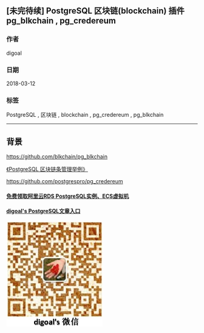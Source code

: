 ## [未完待续] PostgreSQL 区块链(blockchain) 插件 pg_blkchain , pg_credereum      
                                                         
### 作者                                                         
digoal                                                         
                                                         
### 日期                                                         
2018-03-12                                                       
                                                         
### 标签                                                         
PostgreSQL , 区块链 , blockchain , pg_credereum , pg_blkchain       
                                                         
----                                                         
                                                         
## 背景   


https://github.com/blkchain/pg_blkchain  

[《PostgreSQL 区块链条管理举例》](../201703/20170310_01.md)  

https://github.com/postgrespro/pg_credereum
  
  
  
  
  
  
  
  
  
  
  
  
  
#### [免费领取阿里云RDS PostgreSQL实例、ECS虚拟机](https://free.aliyun.com/ "57258f76c37864c6e6d23383d05714ea")
  
  
#### [digoal's PostgreSQL文章入口](https://github.com/digoal/blog/blob/master/README.md "22709685feb7cab07d30f30387f0a9ae")
  
  
![digoal's weixin](../pic/digoal_weixin.jpg "f7ad92eeba24523fd47a6e1a0e691b59")
  
  
  
  
  
  
  
